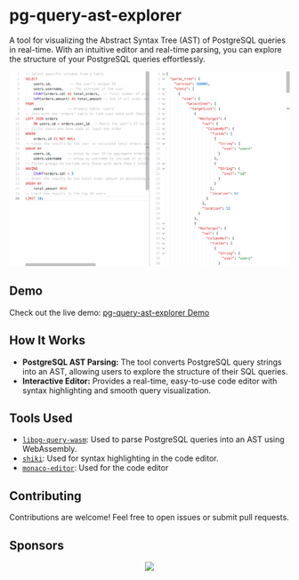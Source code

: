 # pg-query-ast-explorer

A tool for visualizing the Abstract Syntax Tree (AST) of PostgreSQL queries in real-time. With an intuitive editor and real-time parsing, you can explore the structure of your PostgreSQL queries effortlessly.

![Example](public/example.png)

## Demo

Check out the live demo: [pg-query-ast-explorer Demo](https://pg-query-ast-explorer.vercel.app/)

## How It Works

- **PostgreSQL AST Parsing:** The tool converts PostgreSQL query strings into an AST, allowing users to explore the structure of their SQL queries.
- **Interactive Editor:** Provides a real-time, easy-to-use code editor with syntax highlighting and smooth query visualization.

## Tools Used

- [`libpg-query-wasm`](https://github.com/pganalyze/pg-query-emscripten): Used to parse PostgreSQL queries into an AST using WebAssembly.
- [`shiki`](https://github.com/shikijs/shiki): Used for syntax highlighting in the code editor.
- [`monaco-editor`](https://github.com/microsoft/monaco-editor): Used for the code editor

## Contributing

Contributions are welcome! Feel free to open issues or submit pull requests.

## Sponsors

<p align="center">
	<a href="https://github.com/sponsors/Newbie012">
		<img src="https://cdn.jsdelivr.net/gh/newbie012/sponsors/sponsors.svg">
	</a>
</p>
